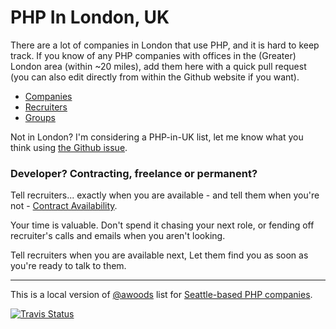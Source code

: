 # PHP In London, UK

There are a lot of companies in London that use PHP, and it is hard to keep 
track. If you know of any PHP companies with offices in the (Greater) London 
area (within ~20 miles), add them here with a quick pull request (you can also
edit directly from within the Github website if you want).

* [Companies](companies.md)
* [Recruiters](recruiters.md)
* [Groups](groups.md)


Not in London? I'm considering a PHP-in-UK list, let me know what you think using [the Github issue](https://github.com/alister/php-in-london/issues/27).


### Developer? Contracting, freelance or permanent?

Tell recruiters... exactly when you are available - and tell them when you're not - [Contract Availability](https://www.contractavailability.com/?dst=src.php-in-lon).

Your time is valuable. Don't spend it chasing your next role, or fending off recruiter's calls and emails when you aren't looking.

Tell recruiters when you are available next,
Let them find you as soon as you're ready to talk to them.

---

This is a local version of [@awoods](https://twitter.com/awoods/status/652204250408161280) list for [Seattle-based PHP companies](https://github.com/andrewwoods/php-in-seattle).


[![Travis Status](https://api.travis-ci.org/alister/php-in-london.svg?branch=master)](https://api.travis-ci.org/alister/php-in-london.svg?branch=master)

